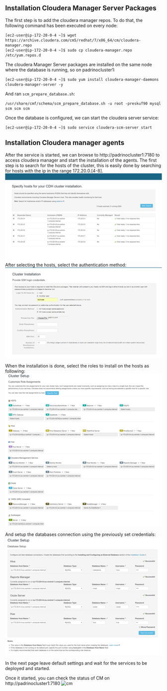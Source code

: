 ## Installation Cloudera Manager Server Packages
The first step is to add the cloudera manager repos. To do that, the following command has been executed on every node:
```
[ec2-user@ip-172-20-0-4 ~]$ wget https://archive.cloudera.com/cm5/redhat/7/x86_64/cm/cloudera-manager.repo
[ec2-user@ip-172-20-0-4 ~]$ sudo cp cloudera-manager.repo /etc/yum.repos.d
```

The cloudera Manager Server packages are installed on the same node where the database is running, so on padrinocluster1:
```
[ec2-user@ip-172-20-0-4 ~]$ sudo yum install cloudera-manager-daemons cloudera-manager-server -y
```
And ran `scm_prepare_database.sh`:
```
/usr/share/cmf/schema/scm_prepare_database.sh -u root -preskuf90 mysql scm scm scm
```
Once the database is configured, we can start the cloudera server service:
```
[ec2-user@ip-172-20-0-4 ~]$ sudo service cloudera-scm-server start
```

## Installation Cloudera manager agents
After the service is started, we can browse to http://padrinocluster1:7180 to access cloudera manager and start the installation of the agents. 
The first step is to search for the hosts of the cluster, this is easily done by searching for hosts with the ip in the range 172.20.0.[4-8].
![host selection](../png/host_selection.png)
After selecting the hosts, select the authentication method:
![auth](../png/auth_settings.png)

When the installation is done, select the roles to install on the hosts as following:
![auth](../png/cluster_setup.png)

And setup the databases connection using the previously set credentials:
![auth](../png/databases.png)

In the next page leave default settings and wait for the services to be deployed and started.

Once it started, you can check the status of CM on http://padrinocluster1:7180
![cm](../png/cm_installed.png)